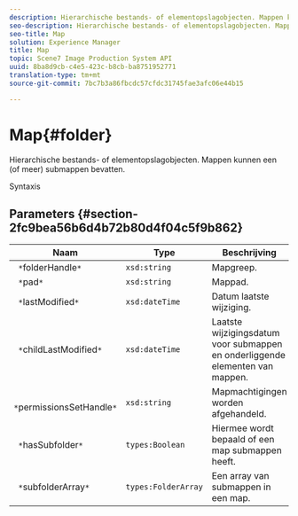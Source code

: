 ```yaml
---
description: Hierarchische bestands- of elementopslagobjecten. Mappen kunnen een (of meer) submappen bevatten.
seo-description: Hierarchische bestands- of elementopslagobjecten. Mappen kunnen een (of meer) submappen bevatten.
seo-title: Map
solution: Experience Manager
title: Map
topic: Scene7 Image Production System API
uuid: 8ba8d9cb-c4e5-423c-b8cb-ba8751952771
translation-type: tm+mt
source-git-commit: 7bc7b3a86fbcdc57cfdc31745fae3afc06e44b15

---
```



# Map{#folder}

Hierarchische bestands- of elementopslagobjecten. Mappen kunnen een (of meer) submappen bevatten.

Syntaxis

## Parameters {#section-2fc9bea56b6d4b72b80d4f04c5f9b862}

| Naam | Type | Beschrijving |
|---|---|---|
| ` *`folderHandle`*` | `xsd:string` | Mapgreep. |
| ` *`pad`*` | `xsd:string` | Mappad. |
| ` *`lastModified`*` | `xsd:dateTime` | Datum laatste wijziging. |
| ` *`childLastModified`*` | `xsd:dateTime` | Laatste wijzigingsdatum voor submappen en onderliggende elementen van mappen. |
| ` *`permissionsSetHandle`*` | `xsd:string` | Mapmachtigingen worden afgehandeld. |
| ` *`hasSubfolder`*` | `types:Boolean` | Hiermee wordt bepaald of een map submappen heeft. |
| ` *`subfolderArray`*` | `types:FolderArray` | Een array van submappen in een map. |

